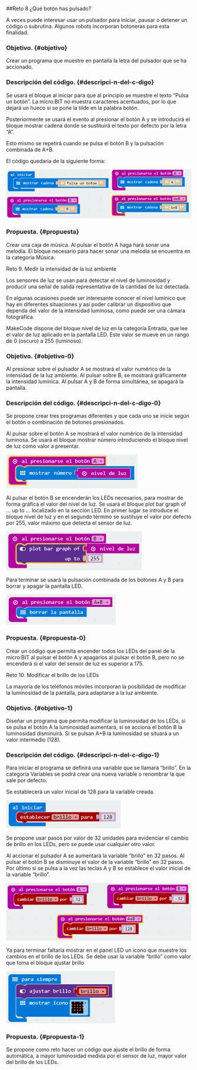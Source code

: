 ##Reto 8 ¿Qué botón has pulsado?

A veces puede interesar usar un pulsador para iniciar, pausar o detener un código o subrutina. Algunos robots incorporan botoneras para esta finalidad.

### Objetivo. {#objetivo}

Crear un programa que muestre en pantalla la letra del pulsador que se ha accionado.

### Descripción del código. {#descripci-n-del-c-digo}

Se usará el bloque al iniciar para que al principio se muestre el texto “Pulsa un botón”. La micro:BIT no muestra caracteres acentuados, por lo que dejará un hueco si se pone la tilde en la palabra botón.

Posteriormente se usará el evento al presionar el botón A  y se introducirá el bloque mostrar cadena donde se sustituirá el texto por defecto por la letra “A”.

Esto mismo se repetirá cuando se pulsa el botón B y la pulsación combinada de A+B.

El código quedaría de la siguiente forma:

![](../images/image13.png)

### Propuesta. {#propuesta}

Crear una caja de música. Al pulsar el botón A haga hará sonar una melodía. El bloque necesario para hacer sonar una melodía se encuentra en la categoría Música.

Reto 9\. Medir la intensidad de la luz ambiente

Los sensores de luz se usan para detectar el nivel de luminosidad y producir una señal de salida representativa de la cantidad de luz detectada.

En algunas ocasiones puede ser interesante conocer el nivel lumínico que hay en diferentes situaciones y así poder calibrar un dispositivo que dependa del valor de la intensidad luminosa, como puede ser una cámara fotográfica.

MakeCode dispone del bloque nivel de luz en la categoría Entrada, que lee el valor de luz aplicado en la pantalla LED. Este valor se mueve en un rango de 0 (oscuro) a 255 (luminoso).

### Objetivo. {#objetivo-0}

Al presionar sobre el pulsador A se mostrará el valor numérico de la intensidad de la luz ambiente. Al pulsar sobre B, se mostrará gráficamente la intensidad lumínica. Al pulsar A y B de forma simultánea, se apagará la pantalla.

### Descripción del código. {#descripci-n-del-c-digo-0}

Se propone crear tres programas diferentes y que cada uno se inicie según el botón o combinación de botones presionados.

Al pulsar sobre el botón A se mostrará el valor numérico de la intensidad luminosa. Se usará el bloque mostrar número introduciendo el bloque nivel de luz como valor a presentar.

![](../images/image14.png)

Al pulsar el botón B se encenderán los LEDs necesarios, para mostrar de forma gráfica el valor del nivel de luz. Se usará el bloque plot bar graph of ... up to ... localizado en la sección LED. En primer lugar se introduce el bloque nivel de luz  y en el segundo término se sustituye el valor por defecto por 255, valor máximo que detecta el sensor de luz.

![](../images/image15.png)

Para terminar se usará la pulsación combinada de los botones A y B para borrar y apagar la pantalla LED.

![](../images/image16.png)

### Propuesta. {#propuesta-0}

Crear un código que permita encender todos los LEDs del panel de la micro:BIT al pulsar el botón A y apagarlos al pulsar el botón B, pero no se encenderá si el valor del sensor de luz es superior a 175.

Reto 10\. Modificar el brillo de los LEDs

La mayoría de los teléfonos móviles incorporan la posibilidad de modificar la luminosidad de la pantalla, para adaptarse a la luz ambiente.

### Objetivo. {#objetivo-1}

Diseñar un programa que permita modificar la luminosidad de los LEDs, si se pulsa el botón A la luminosidad aumentará, si se acciona el botón B la luminosidad disminuirá. Si se pulsan A+B la luminosidad se situará a un valor intermedio (128).

### Descripción del código. {#descripci-n-del-c-digo-1}

Para iniciar el programa se definirá una variable que se llamará “brillo”. En la categoría Variables se podrá crear una nueva variable o renombrar la que sale por defecto.

Se establecerá un valor inicial de 128 para la variable creada.

![](images/image17.png)

Se propone usar pasos por valor de 32 unidades para evidenciar el cambio de brillo en los LEDs, pero se puede usar cualquier otro valor.

Al accionar el pulsador A se aumentará la variable “brillo” en 32 pasos. Al pulsar el botón B se disminuye el valor de la variable “brillo” en 32 pasos. Por último si se pulsa a la vez las teclas A y B se establece el valor inicial de la variable “brillo”.

![](images/image18.png)

Ya para terminar faltaría mostrar en el panel LED un icono que muestre los cambios en el brillo de los LEDs. Se debe usar la variable “brillo” como valor que toma el bloque ajustar brillo

![](images/image19.png)

### Propuesta. {#propuesta-1}

Se propone como reto hacer un código que ajuste el brillo de forma automática, a mayor luminosidad medida por el sensor de luz, mayor valor del brillo de los LEDs.